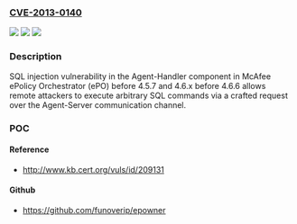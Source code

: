 ### [CVE-2013-0140](https://cve.mitre.org/cgi-bin/cvename.cgi?name=CVE-2013-0140)
![](https://img.shields.io/static/v1?label=Product&message=n%2Fa&color=blue)
![](https://img.shields.io/static/v1?label=Version&message=n%2Fa&color=blue)
![](https://img.shields.io/static/v1?label=Vulnerability&message=n%2Fa&color=brighgreen)

### Description

SQL injection vulnerability in the Agent-Handler component in McAfee ePolicy Orchestrator (ePO) before 4.5.7 and 4.6.x before 4.6.6 allows remote attackers to execute arbitrary SQL commands via a crafted request over the Agent-Server communication channel.

### POC

#### Reference
- http://www.kb.cert.org/vuls/id/209131

#### Github
- https://github.com/funoverip/epowner

